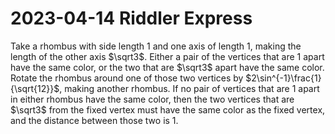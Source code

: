 2023-04-14 Riddler Express
==========================
Take a rhombus with side length 1 and one axis of length 1, making the
length of the other axis $\sqrt3$.  Either a pair of the vertices that are
1 apart have the same color, or the two that are $\sqrt3$ apart have the
same color.  Rotate the rhombus around one of those two vertices by
$2\sin^{-1}\frac{1}{\sqrt{12}}$, making another rhombus.  If no pair of
vertices that are 1 apart in either rhombus have the same color, then
the two vertices that are $\sqrt3$ from the fixed vertex must have the
same color as the fixed vertex, and the distance between those two is 1.
